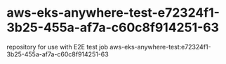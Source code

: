 # aws-eks-anywhere-test-e72324f1-3b25-455a-af7a-c60c8f914251-63
repository for use with E2E test job aws-eks-anywhere-test:e72324f1-3b25-455a-af7a-c60c8f914251-63
